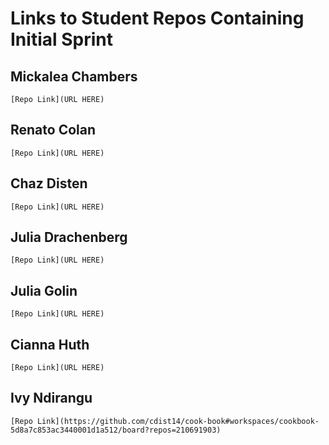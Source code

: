 # Links to Student Repos Containing Initial Sprint

## Mickalea Chambers
`[Repo Link](URL HERE)`

## Renato Colan
`[Repo Link](URL HERE)`

## Chaz Disten
`[Repo Link](URL HERE)`

## Julia Drachenberg
`[Repo Link](URL HERE)`

## Julia Golin
`[Repo Link](URL HERE)`

## Cianna Huth
`[Repo Link](URL HERE)`

## Ivy Ndirangu
`[Repo Link](https://github.com/cdist14/cook-book#workspaces/cookbook-5d8a7c853ac3440001d1a512/board?repos=210691903)`
